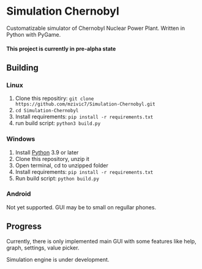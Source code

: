 # Simulation Chernobyl
Customatizable simulator of Chernobyl Nuclear Power Plant.
Written in Python with PyGame.
#### This project is currently in pre-alpha state

## Building
### Linux
1. Clone this repositiry: `git clone https://github.com/mzivic7/Simulation-Chernobyl.git`
2. `cd Simulation-Chernobyl`
3. Install requirements: `pip install -r requirements.txt`
4. run build script: `python3 build.py`
### Windows
1. Install [Python](https://www.python.org/) 3.9 or later
2. Clone this repository, unzip it
3. Open terminal, cd to unzipped folder
4. Install requirements: `pip install -r requirements.txt`
5. Run build script: `python build.py`
### Android
Not yet supported.
GUI may be to small on regullar phones.

## Progress
Currently, there is only implemented main GUI with some features like help, graph, settings, value picker. 

Simulation engine is under development.
